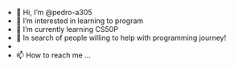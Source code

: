 - 👋 Hi, I’m @pedro-a305
- 👀 I’m interested in learning to program 
- 🌱 I’m currently learning CS50P
- 💞️ In search of people willing to help with programming journey!
-
- 📫 How to reach me ...

<!---
pedro-a305/pedro-a305 is a ✨ special ✨ repository because its `README.md` (this file) appears on your GitHub profile.
You can click the Preview link to take a look at your changes.
--->
